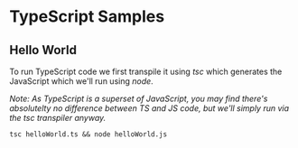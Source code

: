 # TypeScript Samples

## Hello World

To run TypeScript code we first transpile it using _tsc_ which generates the JavaScript which we'll run using _node_.

_Note: As TypeScript is a superset of JavaScript, you may find there's absolutelty no difference between TS and JS code, but we'll simply run via the tsc transpiler anyway._

```
tsc helloWorld.ts && node helloWorld.js
```
